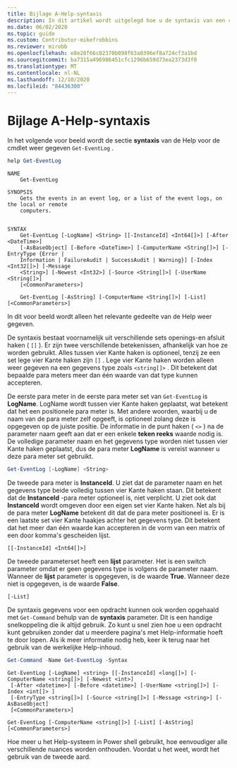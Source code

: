 ```yaml
---
title: Bijlage A-Help-syntaxis
description: In dit artikel wordt uitgelegd hoe u de syntaxis van een cmdlet die wordt weer gegeven door Get-Help, kunt lezen en begrijpen.
ms.date: 06/02/2020
ms.topic: guide
ms.custom: Contributor-mikefrobbins
ms.reviewer: mirobb
ms.openlocfilehash: e8e28f66c02370b098f63a0396ef8a724cf3a1bd
ms.sourcegitcommit: ba7315a496986451cfc1296b659d73ea2373d3f0
ms.translationtype: MT
ms.contentlocale: nl-NL
ms.lasthandoff: 12/10/2020
ms.locfileid: "84436300"
---
```

# <a name="appendix-a---help-syntax"></a>Bijlage A-Help-syntaxis

In het volgende voor beeld wordt de sectie **syntaxis** van de Help voor de cmdlet weer gegeven `Get-EventLog` .

```powershell
help Get-EventLog
```

```Output
NAME
    Get-EventLog

SYNOPSIS
    Gets the events in an event log, or a list of the event logs, on the local or remote
    computers.


SYNTAX
    Get-EventLog [-LogName] <String> [[-InstanceId] <Int64[]>] [-After <DateTime>]
    [-AsBaseObject] [-Before <DateTime>] [-ComputerName <String[]>] [-EntryType {Error |
    Information | FailureAudit | SuccessAudit | Warning}] [-Index <Int32[]>] [-Message
    <String>] [-Newest <Int32>] [-Source <String[]>] [-UserName <String[]>]
    [<CommonParameters>]

    Get-EventLog [-AsString] [-ComputerName <String[]>] [-List] [<CommonParameters>]
```

In dit voor beeld wordt alleen het relevante gedeelte van de Help weer gegeven.

De syntaxis bestaat voornamelijk uit verschillende sets openings-en afsluit haken ( `[]` ). Er zijn twee verschillende betekenissen, afhankelijk van hoe ze worden gebruikt. Alles tussen vier Kante haken is optioneel, tenzij ze een set lege vier Kante haken zijn `[]` . Lege vier Kante haken worden alleen weer gegeven na een gegevens type zoals `<string[]>` . Dit betekent dat bepaalde para meters meer dan één waarde van dat type kunnen accepteren.

De eerste para meter in de eerste para meter set van `Get-EventLog` is **LogName**. LogName wordt tussen vier Kante haken geplaatst, wat betekent dat het een positionele para meter is. Met andere woorden, waarbij u de naam van de para meter zelf opgeeft, is optioneel zolang deze is opgegeven op de juiste positie. De informatie in de punt haken ( `<>` ) na de parameter naam geeft aan dat er een enkele **teken reeks** waarde nodig is. De volledige parameter naam en het gegevens type worden niet tussen vier Kante haken geplaatst, dus de para meter **LogName** is vereist wanneer u deze para meter set gebruikt.

```powershell
Get-EventLog [-LogName] <String>
```

De tweede para meter is **InstanceId**. U ziet dat de parameter naam en het gegevens type beide volledig tussen vier Kante haken staan. Dit betekent dat de **InstanceId** -para meter optioneel is, niet verplicht. U ziet ook dat **InstanceId** wordt omgeven door een eigen set vier Kante haken. Net als bij de para meter **LogName** betekent dit dat de para meter positioneel is. Er is een laatste set vier Kante haakjes achter het gegevens type. Dit betekent dat het meer dan één waarde kan accepteren in de vorm van een matrix of een door komma's gescheiden lijst.

```
[[-InstanceId] <Int64[]>]
```

De tweede parameterset heeft een **lijst** parameter. Het is een switch parameter omdat er geen gegevens type is volgens de parameter naam. Wanneer de **lijst** parameter is opgegeven, is de waarde **True**. Wanneer deze niet is opgegeven, is de waarde **False**.

```
[-List]
```

De syntaxis gegevens voor een opdracht kunnen ook worden opgehaald met `Get-Command` behulp van de **syntaxis** parameter. Dit is een handige snelkoppeling die ik altijd gebruik. Zo kunt u snel zien hoe u een opdracht kunt gebruiken zonder dat u meerdere pagina's met Help-informatie hoeft te door lopen. Als ik meer informatie nodig heb, keer ik terug naar het gebruik van de werkelijke Help-inhoud.

```powershell
Get-Command -Name Get-EventLog -Syntax
```

```Output
Get-EventLog [-LogName] <string> [[-InstanceId] <long[]>] [-ComputerName <string[]>] [-Newest <int>]
 [-After <datetime>] [-Before <datetime>] [-UserName <string[]>] [-Index <int[]> ]
 [-EntryType <string[]>] [-Source <string[]>] [-Message <string>] [-AsBaseObject]
 [<CommonParameters>]

Get-EventLog [-ComputerName <string[]>] [-List] [-AsString] [<CommonParameters>]
```

Hoe meer u het Help-systeem in Power shell gebruikt, hoe eenvoudiger alle verschillende nuances worden onthouden. Voordat u het weet, wordt het gebruik van de tweede aard.
